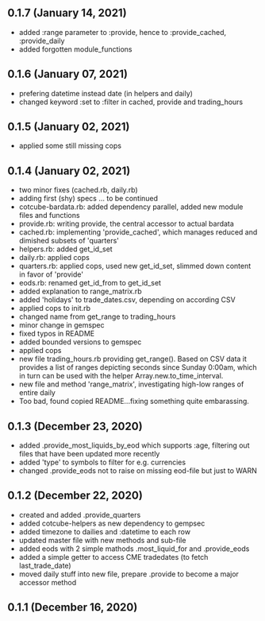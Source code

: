 ## 0.1.7 (January 14, 2021)
  - added :range parameter to :provide, hence to :provide_cached, :provide_daily
  - added forgotten module_functions

## 0.1.6 (January 07, 2021)
  - prefering datetime instead date (in helpers and daily)
  - changed keyword :set to :filter in cached, provide and trading_hours

## 0.1.5 (January 02, 2021)
  - applied some still missing cops

## 0.1.4 (January 02, 2021)
  - two minor fixes (cached.rb, daily.rb)
  - adding first (shy) specs ... to be continued
  - cotcube-bardata.rb: added dependency parallel, added new module files and functions
  - provide.rb: writing provide, the central accessor to actual bardata
  - cached.rb: implementing 'provide_cached', which manages reduced and dimished subsets of 'quarters'
  - helpers.rb: added get_id_set
  - daily.rb: applied cops
  - quarters.rb: applied cops, used new get_id_set, slimmed down content in favor of 'provide'
  - eods.rb: renamed get_id_from to get_id_set
  - added explanation to range_matrix.rb
  - added 'holidays' to trade_dates.csv, depending on according CSV
  - applied cops to init.rb
  - changed name from get_range to trading_hours
  - minor change in gemspec
  - fixed typos in README
  - added bounded versions to gemspec
  - applied cops
  - new file trading_hours.rb providing get_range(). Based on CSV data it provides a list of ranges depicting seconds since Sunday 0:00am, which in turn can be used with the helper Array.new.to_time_interval.
  - new file and method 'range_matrix', investigating high-low ranges of entire daily
  - Too bad, found copied README...fixing something quite embarassing.

## 0.1.3 (December 23, 2020)
  - added .provide_most_liquids_by_eod which supports :age, filtering out files that have been updated more recently
  - added 'type' to symbols to filter for e.g. currencies
  - changed .provide_eods not to raise on missing eod-file but just to WARN

## 0.1.2 (December 22, 2020)
  - created and added .provide_quarters
  - added cotcube-helpers as new dependency to gempsec
  - added timezone to dailies and :datetime to each row
  - updated master file with new methods and sub-file
  - added eods with 2 simple mathods .most_liquid_for and .provide_eods
  - added a simple getter to access CME tradedates (to fetch last_trade_date)
  - moved daily stuff into new file, prepare .provide to become a major accessor method

## 0.1.1 (December 16, 2020)


